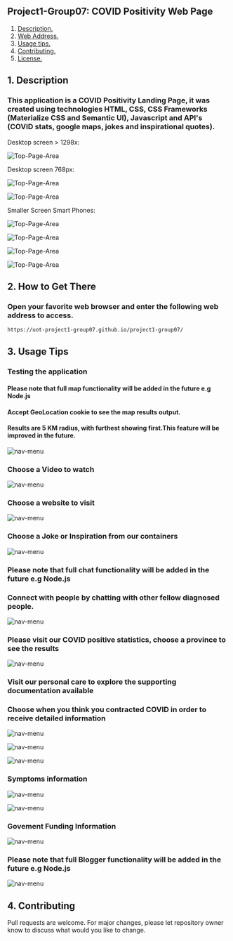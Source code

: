 ## Project1-Group07: COVID Positivity Web Page

1. [ Description. ](#desc)
2. [ Web Address. ](#web-address)
3. [ Usage tips. ](#usage)
4. [ Contributing. ](#contributing)
5. [ License. ](#license)

<a name="desc"></a>
## 1. Description

### This application is a COVID Positivity Landing Page, it was created using technologies HTML, CSS, CSS Frameworks (Materialize CSS and Semantic UI), Javascript and API's (COVID stats, google maps, jokes and inspirational quotes).

Desktop screen > 1298x:

![Top-Page-Area](./assets/images/Landing-Page-Large.JPG?raw=true "Landing-Page-Large")

Desktop screen 768px:

![Top-Page-Area](./assets/images/Landing-Page-Ipad.JPG?raw=true "Landing-Page-Ipad")

![Top-Page-Area](./assets/images/Landing-Page-Ipad-Menu.JPG?raw=true "Landing-Page-Ipad-Menu")


Smaller Screen Smart Phones:

![Top-Page-Area](./assets/images/Landing-Page-Smaller1.JPG?raw=true "landing-page-desktip-smartPhones-1")

![Top-Page-Area](./assets/images/Landing-Page-Smaller-Menu.JPG?raw=true "landing-page-desktip-smartPhones-2")

![Top-Page-Area](./assets/images/Landing-Page-Smaller3.JPG?raw=true "landing-page-desktip-smartPhones-3")

![Top-Page-Area](./assets/images/Landing-Page-Smaller4.JPG?raw=true "landing-page-desktip-smartPhones-4")



<a name="web-address"></a>
## 2. How to Get There

### Open your favorite web browser and enter the following web address to access.

```html
https://uot-project1-group07.github.io/project1-group07/
```
<a name="usage"></a>
## 3. Usage Tips

### Testing the application

#### Please note that full map functionality will be added in the future e.g Node.js
#### Accept GeoLocation cookie to see the map results output. 
#### Results are 5 KM radius, with furthest showing first.This feature will be improved in the future.

![nav-menu](./assets/images/Landing-Page-Functionality-Map-Container.JPG?raw=true "Landing-Page-Functionality-Map-Container")

### Choose a Video to watch

![nav-menu](./assets/images/Landing-Page-Functionality-Choose-Video.JPG?raw=true "Landing-Page-Functionality-Choose-Video")

### Choose a website to visit

![nav-menu](./assets/images/Landing-Page-Functionality-Choose-Website.JPG?raw=true "Landing-Page-Functionality-Choose-Website")

### Choose a Joke or Inspiration from our containers

![nav-menu](./assets/images/Landing-Page-Functionality-Choose-Joke-Inspiration.JPG?raw=true "Landing-Page-Functionality-Choose-Joke-Inspiration")

### Please note that full chat functionality will be added in the future e.g Node.js
### Connect with people by chatting with other fellow diagnosed people.

![nav-menu](./assets/images/Landing-Page-Functionality-Chat-Container.JPG?raw=true "Landing-Page-Functionality-Chat-Container")

### Please visit our COVID positive statistics, choose a province to see the results

![nav-menu](./assets/images/Landing-Page-Functionality-COVID-Positive-Statistics.JPG?raw=true "Landing-Page-Functionality-COVID-Positive-Statistics")

### Visit our personal care to explore the supporting documentation available
### Choose when you think you contracted COVID in order to receive detailed information


![nav-menu](./assets/images/Personal-Page-Button.JPG?raw=true "Personal-Page-Button")

![nav-menu](./assets/images/Personal-Page-Date-Picker.JPG?raw=true "Personal-Page-Date-Picker")

![nav-menu](./assets/images/Personal-Page-Date-Picker-Progression.JPG?raw=true "Personal-Page-Date-Picker-Progression")

### Symptoms information

![nav-menu](./assets/images/Personal-Page-Support-Information.JPG?raw=true "Personal-Page-Support-Information")

![nav-menu](./assets/images/Personal-Page-Support-Information-Symptoms-Modal.JPG?raw=true "Personal-Page-Support-Information-Symptoms-Modal")

### Govement Funding Information

![nav-menu](./assets/images/Personal-Page-Goverment-Funding-Cards.JPG?raw=true "Personal-Page-Goverment-Funding-Cards")


### Please note that full Blogger functionality will be added in the future e.g Node.js

![nav-menu](./assets/images/Personal-Page-Forum-Logger.JPG?raw=true "Personal-Page-Forum-Logger")


<a name="contributing"></a>
## 4. Contributing
Pull requests are welcome. For major changes, please let repository owner know to discuss what would you like to change.

<a name="license"></a>
